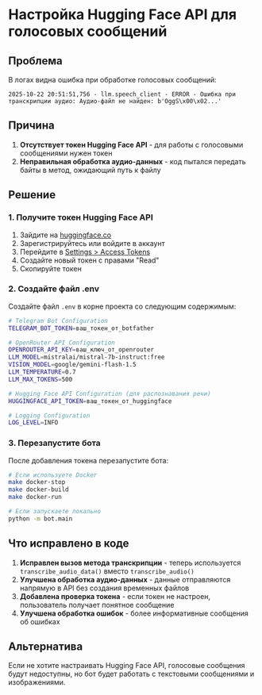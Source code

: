# Настройка Hugging Face API для голосовых сообщений

## Проблема
В логах видна ошибка при обработке голосовых сообщений:
```
2025-10-22 20:51:51,756 - llm.speech_client - ERROR - Ошибка при транскрипции аудио: Аудио-файл не найден: b'OggS\x00\x02...'
```

## Причина
1. **Отсутствует токен Hugging Face API** - для работы с голосовыми сообщениями нужен токен
2. **Неправильная обработка аудио-данных** - код пытался передать байты в метод, ожидающий путь к файлу

## Решение

### 1. Получите токен Hugging Face API
1. Зайдите на [huggingface.co](https://huggingface.co)
2. Зарегистрируйтесь или войдите в аккаунт
3. Перейдите в [Settings > Access Tokens](https://huggingface.co/settings/tokens)
4. Создайте новый токен с правами "Read"
5. Скопируйте токен

### 2. Создайте файл .env
Создайте файл `.env` в корне проекта со следующим содержимым:

```bash
# Telegram Bot Configuration
TELEGRAM_BOT_TOKEN=ваш_токен_от_botfather

# OpenRouter API Configuration  
OPENROUTER_API_KEY=ваш_ключ_от_openrouter
LLM_MODEL=mistralai/mistral-7b-instruct:free
VISION_MODEL=google/gemini-flash-1.5
LLM_TEMPERATURE=0.7
LLM_MAX_TOKENS=500

# Hugging Face API Configuration (для распознавания речи)
HUGGINGFACE_API_TOKEN=ваш_токен_от_huggingface

# Logging Configuration
LOG_LEVEL=INFO
```

### 3. Перезапустите бота
После добавления токена перезапустите бота:

```bash
# Если используете Docker
make docker-stop
make docker-build  
make docker-run

# Если запускаете локально
python -m bot.main
```

## Что исправлено в коде

1. **Исправлен вызов метода транскрипции** - теперь используется `transcribe_audio_data()` вместо `transcribe_audio()`
2. **Улучшена обработка аудио-данных** - данные отправляются напрямую в API без создания временных файлов
3. **Добавлена проверка токена** - если токен не настроен, пользователь получает понятное сообщение
4. **Улучшена обработка ошибок** - более информативные сообщения об ошибках

## Альтернатива
Если не хотите настраивать Hugging Face API, голосовые сообщения будут недоступны, но бот будет работать с текстовыми сообщениями и изображениями.
